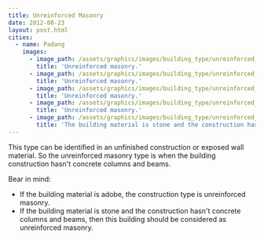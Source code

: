 ```yaml
---
title: Unreinforced Masonry
date: 2012-08-23
layout: post.html
cities:
  - name: Padang
    images:
      - image_path: /assets/graphics/images/building_type/unreinforced_masonry_padang_01.jpg
        title: 'Unreinforced masonry.'         
      - image_path: /assets/graphics/images/building_type/unreinforced_masonry_padang_02.jpg
        title: 'Unreinforced masonry.'         
      - image_path: /assets/graphics/images/building_type/unreinforced_masonry_padang_03.jpg
        title: 'Unreinforced masonry.'         
      - image_path: /assets/graphics/images/building_type/unreinforced_masonry_padang_04.jpg
        title: 'Unreinforced masonry.'         
      - image_path: /assets/graphics/images/building_type/unreinforced_masonry_padang_05.jpg
        title: 'The building material is stone and the construction has not concrete columns and beams.' 
---
```


This type can be identified in an unfinished construction or exposed wall material. So the unreinforced masonry type is when the building construction hasn't concrete columns and beams.

Bear in mind:
- If the building material is adobe, the construction type is unreinforced masonry.
- If the building material is stone and the construction hasn't concrete columns and beams, then this building should be considered as unreinforced masonry.


